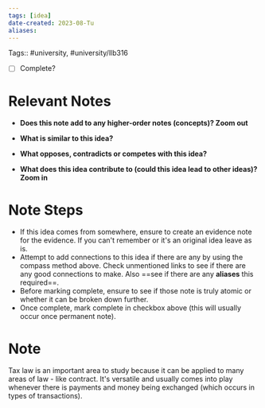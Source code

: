```yaml
---
tags: [idea]
date-created: 2023-08-Tu
aliases:
---
```

Tags:: #university, #university/llb316 

- [ ] Complete?

# Relevant Notes

- **Does this note add to any higher-order notes (concepts)? Zoom out**

- **What is similar to this idea?**

- **What opposes, contradicts or competes with this idea?**

- **What does this idea contribute to (could this idea lead to other ideas)? Zoom in**

# Note Steps

- If this idea comes from somewhere, ensure to create an evidence note for the evidence. If you can't remember or it's an original idea leave as is.
- Attempt to add connections to this idea if there are any by using the compass method above. Check unmentioned links to see if there are any good connections to make. Also ==see if there are any **aliases** this required==.
- Before marking complete, ensure to see if those note is truly atomic or whether it can be broken down further.
- Once complete, mark complete in checkbox above (this will usually occur once permanent note).

# Note

Tax law is an important area to study because it can be applied to many areas of law - like contract. It's versatile and usually comes into play whenever there is payments and money being exchanged (which occurs in types of transactions).
